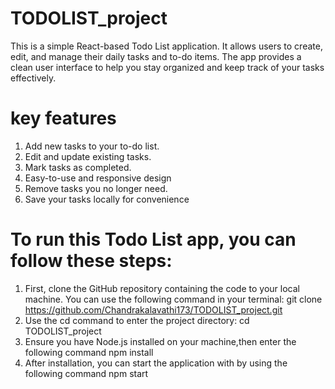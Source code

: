 # TODOLIST_project
This is a simple React-based Todo List application. It allows users to create, edit, and manage their daily tasks and to-do items.
The app provides a clean  user interface to help you stay organized and keep track of your tasks effectively.
# key features
1. Add new tasks to your to-do list.
2. Edit and update existing tasks.
3. Mark tasks as completed.
4. Easy-to-use and responsive design
5. Remove tasks you no longer need.
6. Save your tasks locally for convenience
# To run this Todo List app, you can follow these steps:
1. First, clone the GitHub repository containing the code to your local machine. You can use the following command in your terminal:
git clone https://github.com/Chandrakalavathi173/TODOLIST_project.git
2. Use the cd command to enter the project directory:
cd TODOLIST_project
3. Ensure you have Node.js installed on your machine,then enter the following command 
npm install
4. After installation, you can start the application with by using the following command
npm start
